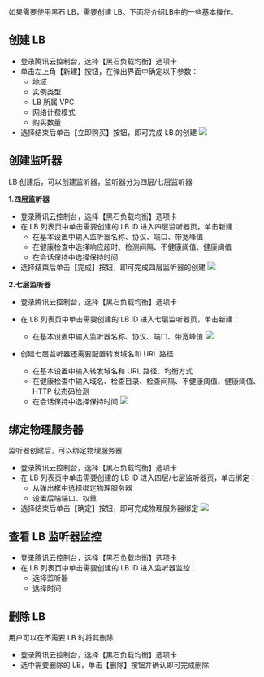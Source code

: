 如果需要使用黑石 LB，需要创建 LB。下面将介绍LB中的一些基本操作。
## 创建 LB

* 登录腾讯云控制台，选择【黑石负载均衡】选项卡
* 单击左上角【新建】按钮，在弹出界面中确定以下参数：
  *  地域
  *  实例类型
  *  LB 所属 VPC
  *  网络计费模式
  *  购买数量
* 选择结束后单击【立即购买】按钮，即可完成 LB 的创建
![](//mc.qcloudimg.com/static/img/107c40815948f1cf988485d2c32570ea/image.png)

## 创建监听器

LB 创建后，可以创建监听器，监听器分为四层/七层监听器

**1.四层监听器**

* 登录腾讯云控制台，选择【黑石负载均衡】选项卡
* 在 LB 列表页中单击需要创建的 LB ID 进入四层监听器页，单击新建：
  *  在基本设置中输入监听器名称、协议、端口、带宽峰值
  *  在健康检查中选择响应超时、检测间隔、不健康阈值、健康阈值
  *  在会话保持中选择保持时间
* 选择结束后单击【完成】按钮，即可完成四层监听器的创建
![](//mc.qcloudimg.com/static/img/826d6dc70209c6f2a1c00825c09ea6f8/image.png)

**2.七层监听器**

* 登录腾讯云控制台，选择【黑石负载均衡】选项卡
* 在 LB 列表页中单击需要创建的 LB ID 进入七层监听器页，单击新建：
  *  在基本设置中输入监听器名称、协议、端口、带宽峰值
![](//mc.qcloudimg.com/static/img/289b08050ed4549d9f96bd39e6165790/image.png)

* 创建七层监听器还需要配置转发域名和 URL 路径
  *  在基本设置中输入转发域名和 URL 路径、均衡方式
  *  在健康检查中输入域名、检查目录、检查间隔、不健康阈值、健康阈值、HTTP 状态码检测
  *  在会话保持中选择保持时间 
![](//mc.qcloudimg.com/static/img/c3890839839c7e47ba65e37f2eb23641/image.png)

## 绑定物理服务器

监听器创建后，可以绑定物理服务器

* 登录腾讯云控制台，选择【黑石负载均衡】选项卡
* 在 LB 列表页中单击需要创建的 LB ID 进入四层/七层监听器页，单击绑定：
  * 从弹出框中选择绑定物理服务器
  *  设置后端端口、权重 
* 选择结束后单击【确定】按钮，即可完成物理服务器绑定
![](//mc.qcloudimg.com/static/img/aca3bac0e8ee6f6234df7f282c804061/image.jpg)

## 查看 LB 监听器监控

* 登录腾讯云控制台，选择【黑石负载均衡】选项卡
* 在 LB 列表页中单击需要创建的 LB ID 进入监听器监控：
  *  选择监听器
  *  选择时间

## 删除 LB

用户可以在不需要 LB 时将其删除

* 登录腾讯云控制台，选择【黑石负载均衡】选项卡
* 选中需要删除的 LB，单击【删除】按钮并确认即可完成删除
